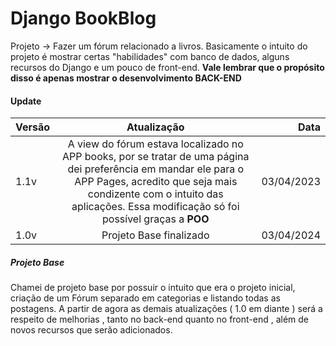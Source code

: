 # Django BookBlog
Projeto -> Fazer um fórum relacionado a livros. Basicamente o intuito do projeto é mostrar certas "habilidades" com banco de dados, alguns recursos do Django e um pouco de front-end.
**Vale lembrar que o propósito disso é apenas mostrar o desenvolvimento BACK-END**

#### Update

Versão | Atualização | Data
:--------- | :------: | -------:
1.1v | A view do fórum estava localizado no APP books, por se tratar de uma página dei preferência em mandar ele para o APP Pages, acredito que seja mais condizente com o intuito das aplicações. Essa modificação só foi possível graças a **POO** | 03/04/2023
1.0v | Projeto Base finalizado | 03/04/2024


##### Projeto Base
Chamei de projeto base por possuir o intuito que era o projeto inicial, criação de um Fórum separado em categorias e listando todas as postagens. A partir de agora as demais atualizações ( 1.0 em diante ) será a respeito de melhorias , tanto no back-end quanto no front-end , além de novos recursos que serão adicionados.